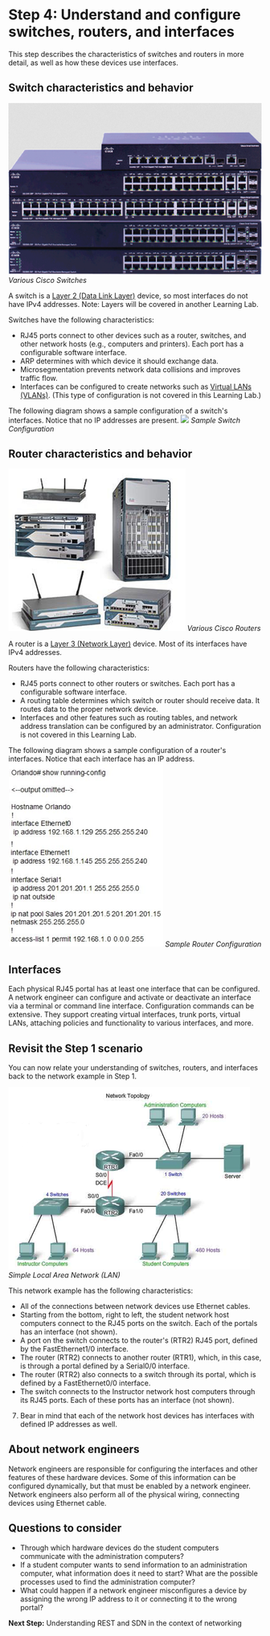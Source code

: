 
# Step 4: Understand and configure switches, routers, and interfaces

This step describes the characteristics of switches and routers in more detail, as well as how these devices use interfaces.

## Switch characteristics and behavior

![](assets/images/switch.png)
*Various Cisco Switches*

A switch is a [Layer 2 (Data Link Layer)](https://en.wikipedia.org/wiki/Data_link_layer) device, so most interfaces do not have IPv4 addresses. Note: Layers will be covered in another Learning Lab.

Switches have the following characteristics:

* RJ45 ports connect to other devices such as a router, switches, and other network hosts (e.g., computers and printers). Each port has a configurable software interface.
* ARP determines with which device it should exchange data.
* Microsegmentation prevents network data collisions and improves traffic flow.
* Interfaces can be configured to create networks such as [Virtual LANs (VLANs)](https://en.wikipedia.org/wiki/Virtual_LAN). (This type of configuration is not covered in this Learning Lab.)

The following diagram shows a sample configuration of a switch's interfaces. Notice that no IP addresses are present.
![](/posts/files/networking-101-the-basics/assets/images/switch-config.png)
*Sample Switch Configuration*

## Router characteristics and behavior

![](assets/images/router.png)
*Various Cisco Routers*

A router is a [Layer 3 (Network Layer)](https://en.wikipedia.org/wiki/Network_layer) device. Most of its interfaces have IPv4 addresses.

Routers have the following characteristics:

* RJ45 ports connect to other routers or switches. Each port has a configurable software interface.
* A routing table determines which switch or router should receive data. It routes data to the proper network device.
* Interfaces and other features such as routing tables, and network address translation can be configured by an administrator. Configuration is not covered in this Learning Lab.

The following diagram shows a sample configuration of a router's interfaces. Notice that each interface has an IP address.
![](assets/images/router-config.png)
*Sample Router Configuration*

## Interfaces

Each physical RJ45 portal has at least one interface that can be configured. A network engineer can configure and activate or deactivate an interface via a terminal or command line interface. Configuration commands can be extensive. They support creating virtual interfaces, trunk ports, virtual LANs, attaching policies and functionality to various interfaces, and more.

## Revisit the Step 1 scenario

You can now relate your understanding of switches, routers, and interfaces back to the network example in Step 1.

![](assets/images/the-network.png)
*Simple Local Area Network (LAN)*

This network example has the following characteristics:

* All of the connections between network devices use Ethernet cables.
* Starting from the bottom, right to left, the student network host computers connect to the RJ45 ports on the switch. Each of the portals has an interface (not shown).
* A port on the switch connects to the router's (RTR2) RJ45 port, defined by the FastEthernet1/0 interface.
* The router (RTR2) connects to another router (RTR1), which, in this case, is through a portal defined by a Serial0/0 interface.
* The router (RTR2) also connects to a switch through its portal, which is defined by a FastEthernet0/0 interface.
* The switch connects to the Instructor network host computers through its RJ45 ports. Each of these ports has an interface (not shown).
7. Bear in mind that each of the network host devices has interfaces with defined IP addresses as well.

## About network engineers
Network engineers are responsible for configuring the interfaces and other features of these hardware devices. Some of this information can be configured dynamically, but that must be enabled by a network engineer. Network engineers also perform all of the physical wiring, connecting devices using Ethernet cable.

## Questions to consider
* Through which hardware devices do the student computers communicate with the administration computers?
* If a student computer wants to send information to an administration computer, what information does it need to start? What are the possible processes used to find the administration computer?
* What could happen if a network engineer misconfigures a device by assigning the wrong IP address to it or connecting it to the wrong portal?

**Next Step:**  Understanding REST and SDN in the context of networking

